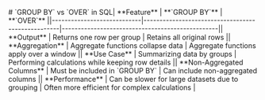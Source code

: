 \# \`GROUP BY\` vs \`OVER\` in SQL| \*\*Feature\*\* | \*\*\`GROUP BY\`\*\* | \*\*\`OVER\`\*\* ||----------------------------|---------------------------------------------------|-------------------------------------------------|| \*\*Output\*\* | Returns one row per group | Retains all original rows || \*\*Aggregation\*\* | Aggregate functions collapse data | Aggregate functions apply over a window || \*\*Use Case\*\* | Summarizing data by groups | Performing calculations while keeping row details || \*\*Non-Aggregated Columns\*\* | Must be included in \`GROUP BY\` | Can include non-aggregated columns || \*\*Performance\*\* | Can be slower for large datasets due to grouping | Often more efficient for complex calculations |